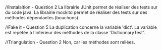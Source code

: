 //Instalaltion - Question 2
La librairie JUnit permet de réaliser des tests sur du code java.
La librairie mockito permet de réaliser des tests sur des méthodes dépendantes (bouchons).

//Fake it - Question 5
La duplication concerne la variable 'dict'. La variable est repétée à l'intérieur des méthodes de la classe 'DictionnaryTest'.   

//Triangulation - Question 2 
Non, car les méthodes sont reliées. 